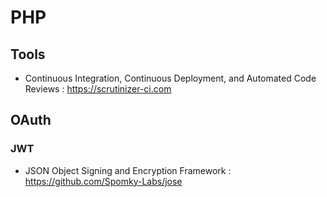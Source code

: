 # PHP

## Tools

- Continuous Integration, Continuous Deployment, and Automated Code Reviews : https://scrutinizer-ci.com

## OAuth

### JWT

- JSON Object Signing and Encryption Framework : https://github.com/Spomky-Labs/jose
